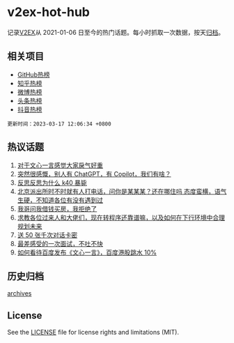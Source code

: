 # v2ex-hot-hub

 记录[V2EX](https://www.v2ex.com/)从 2021-01-06 日至今的热门话题。每小时抓取一次数据，按天[归档](archives)。
 
 ## 相关项目

- [GitHub热榜](https://github.com/it985/github-hot-hub)
- [知乎热榜](https://github.com/it985/zhihu-hot-hub)
- [微博热榜](https://github.com/it985/weibo-hot-hub)
- [头条热榜](https://github.com/it985/toutiao-hot-hub)
- [抖音热榜](https://github.com/it985/douyin-hot-hub)


 `更新时间：2023-03-17 12:06:34 +0800`

## 热议话题

1. [对于文心一言感觉大家戾气好重](https://www.v2ex.com/t/924741)
1. [突然很感慨，别人有 ChatGPT，有 Copilot，我们有啥？](https://www.v2ex.com/t/924746)
1. [反思反思为什么 k40 暴毙](https://www.v2ex.com/t/924494)
1. [北京派出所时不时就有人打电话，问你是某某某？还在哪住吗 态度蛮横，语气生硬，不知道各位有没有遇到过](https://www.v2ex.com/t/924498)
1. [我哥问我借钱买房，我拒绝了](https://www.v2ex.com/t/924735)
1. [求教各位过来人和大佬们，现在转程序还靠谱嘛，以及如何在下行环境中合理规划未来](https://www.v2ex.com/t/924651)
1. [送 50 张千次对话卡密](https://www.v2ex.com/t/924713)
1. [最差感受的一次面试，不吐不快](https://www.v2ex.com/t/924493)
1. [如何看待百度发布《文心一言》，百度港股跳水 10%](https://www.v2ex.com/t/924518)

## 历史归档

[archives](archives)

## License

See the [LICENSE](LICENSE) file for license rights and limitations (MIT).
